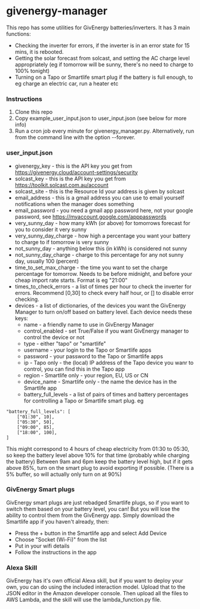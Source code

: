 # givenergy-manager

This repo has some utilities for GivEnergy batteries/inverters. It has 3 main functions:
* Checking the inverter for errors, if the inverter is in an error state for 15 mins, it is rebooted.
* Getting the solar forecast from solcast, and setting the AC charge level appropriately (eg if tomorrow will be sunny, there's no need to charge to 100% tonight)
* Turning on a Tapo or Smartlife smart plug if the battery is full enough, to eg charge an electric car, run a heater etc

### Instructions
1) Clone this repo
2) Copy example_user_input.json to user_input.json (see below for more info)
3) Run a cron job every minute for givenergy_manager.py. Alternatively, run from the command line with the option --forever.

### user_input.json
* givenergy_key - this is the API key you get from https://givenergy.cloud/account-settings/security
* solcast_key - this is the API key you get from https://toolkit.solcast.com.au/account
* solcast_site - this is the Resource Id your address is given by solcast
* email_address - this is a gmail address you can use to email yourself notifications when the manager does something
* email_password - you need a gmail app password here, not your google password, see https://myaccount.google.com/apppasswords
* very_sunny_day - how many kWh (or above) for tomorrows forecast for you to consider it very sunny
* very_sunny_day_charge - how high a percentage you want your battery to charge to if tomorrow is very sunny
* not_sunny_day - anything below this (in kWh) is considered not sunny
* not_sunny_day_charge - charge to this percentage for any not sunny day, usually 100 (percent)
* time_to_set_max_charge - the time you want to set the charge percentage for tomorrow. Needs to be before midnight, and before your cheap import rate starts. Format is eg "21:00"
* times_to_check_errors - a list of times per hour to check the inverter for errors. Recommend [0,30] to check every half hour, or [] to disable error checking.
* devices - a list of dictionaries, of the devices you want the GivEnergy Manager to turn on/off based on battery level. Each device needs these keys:
  * name - a friendly name to use in GivEnergy Manager
  * control_enabled - set True/False if you want GivEnergy manager to control the device or not
  * type - either "tapo" or "smartlife"
  * username - your login to the Tapo or Smartlife apps
  * password - your password to the Tapo or Smartlife apps
  * ip - Tapo only - the (local) IP address of the Tapo device you wanr to control, you can find this in the Tapo app
  * region - Smartlife only - your region, EU, US or CN
  * device_name - Smartlife only - the name the device has in the Smartlife app
  * battery_full_levels - a list of pairs of times and battery percentages for controlling a Tapo or Smartlife smart plug. eg
```
"battery_full_levels": [
    ["01:30", 10],
    ["05:30", 50],
    ["09:00", 85],
    ["18:00", 100],
]
```
This might correspond to 4 hours of cheap electricity from 01:30 to 05:30, so keep the battery level above 10% for that time (probably while charging the battery)
Between 9am and 6pm keep the battery level high, but if it gets above 85%, turn on the smart plug to avoid exporting if possible. (There is a 5% buffer, so will actually only turn on at 90%)

### GivEnergy Smart plugs
GivEnergy smart plugs are just rebadged Smartlife plugs, so if you want to switch them based on your battery level, you can! But you will lose the ability to control them from the GivEnergy app. Simply download the Smartlife app if you haven't already, then:
* Press the + button in the Smartlife app and select Add Device
* Choose "Socket (Wi-Fi)" from the list
* Put in your wifi details
* Follow the instructions in the app


### Alexa Skill
GivEnergy has it's own official Alexa skill, but if you want to deploy your own, you can do using the included interaction model. Upload that to the JSON editor in the Amazon developer console. Then upload all the files to AWS Lambda, and the skill will use the lambda_function.py file.
